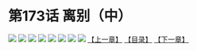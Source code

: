 # 第173话 离别（中）
![](https://mhpic.xiaomingtaiji.net/comic/D/斗破苍穹拆分版/173话/1.jpg-zymk.middle.webp)
![](https://mhpic.xiaomingtaiji.net/comic/D/斗破苍穹拆分版/173话/2.jpg-zymk.middle.webp)
![](https://mhpic.xiaomingtaiji.net/comic/D/斗破苍穹拆分版/173话/3.jpg-zymk.middle.webp)
![](https://mhpic.xiaomingtaiji.net/comic/D/斗破苍穹拆分版/173话/4.jpg-zymk.middle.webp)
![](https://mhpic.xiaomingtaiji.net/comic/D/斗破苍穹拆分版/173话/5.jpg-zymk.middle.webp)
![](https://mhpic.xiaomingtaiji.net/comic/D/斗破苍穹拆分版/173话/6.jpg-zymk.middle.webp)
![](https://mhpic.xiaomingtaiji.net/comic/D/斗破苍穹拆分版/173话/7.jpg-zymk.middle.webp)
![](https://mhpic.xiaomingtaiji.net/comic/D/斗破苍穹拆分版/173话/8.jpg-zymk.middle.webp)
[【上一章】](./172.md)
[【目录】](./README.md)
[【下一章】](./174.md)
